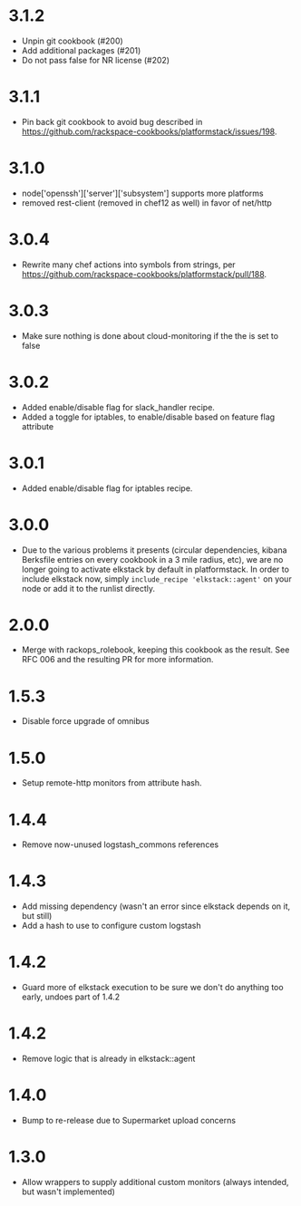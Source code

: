 # 3.1.2

- Unpin git cookbook (#200)
- Add additional packages (#201)
- Do not pass false for NR license (#202)

# 3.1.1

- Pin back git cookbook to avoid bug described in https://github.com/rackspace-cookbooks/platformstack/issues/198.

# 3.1.0

- node['openssh']['server']['subsystem'] supports more platforms
- removed rest-client (removed in chef12 as well) in favor of net/http

# 3.0.4
- Rewrite many chef actions into symbols from strings, per https://github.com/rackspace-cookbooks/platformstack/pull/188.

# 3.0.3
- Make sure nothing is done about cloud-monitoring if the the is set to false

# 3.0.2
- Added enable/disable flag for slack_handler recipe.
- Added a toggle for iptables, to enable/disable based on feature flag attribute

# 3.0.1
- Added enable/disable flag for iptables recipe.

# 3.0.0

- Due to the various problems it presents (circular dependencies, kibana Berksfile entries on every cookbook in a 3 mile radius, etc), we are no longer going to activate elkstack by default in platformstack. In order to include elkstack now, simply `include_recipe 'elkstack::agent'` on your node or add it to the runlist directly.

# 2.0.0

- Merge with rackops_rolebook, keeping this cookbook as the result. See RFC 006 and the resulting PR for more information.

# 1.5.3

- Disable force upgrade of omnibus

# 1.5.0

- Setup remote-http monitors from attribute hash.

# 1.4.4

- Remove now-unused logstash_commons references

# 1.4.3

- Add missing dependency (wasn't an error since elkstack depends on it, but still)
- Add a hash to use to configure custom logstash

# 1.4.2

- Guard more of elkstack execution to be sure we don't do anything too early, undoes part of 1.4.2

# 1.4.2

- Remove logic that is already in elkstack::agent

# 1.4.0

- Bump to re-release due to Supermarket upload concerns

# 1.3.0

- Allow wrappers to supply additional custom monitors (always intended, but wasn't implemented)
